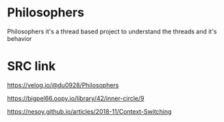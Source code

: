 # Philosophers
Philosophers it's a thread based project to understand the threads and it's behavior

# SRC link

https://velog.io/@du0928/Philosophers

https://bigpel66.oopy.io/library/42/inner-circle/9

https://nesoy.github.io/articles/2018-11/Context-Switching
